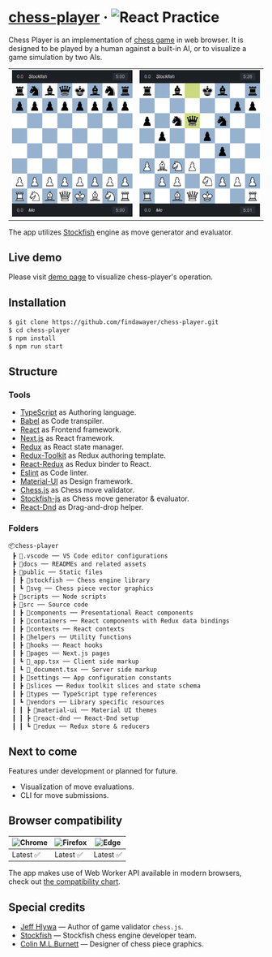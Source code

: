 # [chess-player](https://chess-player.vercel.app/) &middot; <img src="https://img.shields.io/badge/React-Practice-blue" alt="React Practice">

Chess Player is an implementation of [chess game](https://en.wikipedia.org/wiki/Chess) in web browser. It is designed to be played by a human against a built-in AI, or to visualize a game simulation by two AIs.

<table>
  <tbody>
    <tr>
      <td>
        <img src="./assets/chess-player-preview-1.png" alt="chess-player-preview" width="250" />
      </td>
      <td>
        <img src="./assets/chess-player-preview-2.png" alt="" width="250" />
      </td>
    </tr>
  </tbody>
</table>

The app utilizes [Stockfish](https://github.com/official-stockfish/Stockfish) engine as move generator and evaluator.

## Live demo

Please visit [demo page](https://chess-player.vercel.app/) to visualize chess-player's operation.

## Installation

```
$ git clone https://github.com/findawayer/chess-player.git
$ cd chess-player
$ npm install
$ npm run start
```

## Structure

### Tools

- [TypeScript](https://github.com/microsoft/TypeScript) as Authoring language.
- [Babel](https://github.com/babel/babel) as Code transpiler.
- [React](https://github.com/facebook/react) as Frontend framework.
- [Next.js](https://github.com/vercel/next.js/) as React framework.
- [Redux](https://github.com/reduxjs/redux) as React state manager.
- [Redux-Toolkit](https://github.com/reduxjs/redux-toolkit) as Redux authoring template.
- [React-Redux](https://github.com/reduxjs/react-redux) as Redux binder to React.
- [Eslint](https://github.com/eslint/eslint) as Code linter.
- [Material-UI](https://github.com/mui-org/material-ui) as Design framework.
- [Chess.js](https://github.com/jhlywa/chess.js) as Chess move validator.
- [Stockfish-js](https://github.com/exoticorn/stockfish-js) as Chess move generator &amp; evaluator.
- [React-Dnd](https://github.com/react-dnd/react-dnd) as Drag-and-drop helper.

### Folders

```
📦chess-player
 ┣ 📂.vscode ── VS Code editor configurations
 ┣ 📂docs ── READMEs and related assets
 ┣ 📂public ── Static files
 ┃ ┣ 📂stockfish ── Chess engine library
 ┃ ┗ 📂svg ── Chess piece vector graphics
 ┣ 📂scripts ── Node scripts
 ┣ 📂src ── Source code
 ┃ ┣ 📂components ── Presentational React components
 ┃ ┣ 📂containers ── React components with Redux data bindings
 ┃ ┣ 📂contexts ── React contexts
 ┃ ┣ 📂helpers ── Utility functions
 ┃ ┣ 📂hooks ── React hooks
 ┃ ┣ 📂pages ── Next.js pages
 ┃ ┗ 📜_app.tsx ── Client side markup
 ┃ ┗ 📜_document.tsx ── Server side markup
 ┃ ┣ 📂settings ── App configuration constants
 ┃ ┣ 📂slices ── Redux toolkit slices and state schema
 ┃ ┣ 📂types ── TypeScript type references
 ┃ ┗ 📂vendors ── Library specific resources
 ┃ ┃ ┣ 📂material-ui ── Material UI themes
 ┃ ┃ ┣ 📂react-dnd ── React-Dnd setup
 ┃ ┃ ┗ 📂redux ── Redux store & reducers
```

## Next to come

Features under development or planned for future.

- Visualization of move evaluations.
- CLI for move submissions.

## Browser compatibility

<!-- prettier-ignore-start -->
| ![Chrome](https://raw.githubusercontent.com/alrra/browser-logos/master/src/chrome/chrome_48x48.png) | ![Firefox](https://raw.githubusercontent.com/alrra/browser-logos/master/src/firefox/firefox_48x48.png) | ![Edge](https://raw.githubusercontent.com/alrra/browser-logos/master/src/edge/edge_48x48.png)
--- | --- | --- |
Latest ✅ | Latest ✅ | Latest ✅
<!-- prettier-ignore-end -->

The app makes use of Web Worker API available in modern browsers, check out [the compatibility chart](https://caniuse.com/webworkers).

## Special credits

- [Jeff Hlywa](https://github.com/jhlywa/chess.js) &mdash; Author of game validator `chess.js`.
- [Stockfish](https://github.com/official-stockfish) &mdash; Stockfish chess engine developer team.
- [Colin M.L.Burnett](https://en.wikipedia.org/wiki/User:Cburnett) &mdash; Designer of chess piece graphics.
